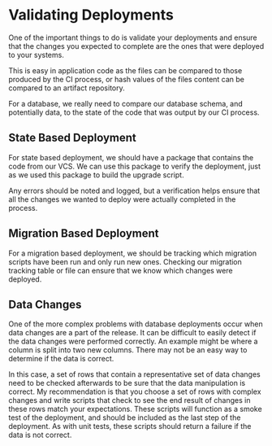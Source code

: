 # Validating Deployments

One of the important things to do is validate your deployments and ensure that the changes you expected to complete are the ones that were deployed to your systems.

This is easy in application code as the files can be compared to those produced by the CI process, or hash values of the files content can be compared to an artifact repository.

For a database, we really need to compare our database schema, and potentially data, to the state of the code that was output by our CI process.

## State Based Deployment
For state based deployment, we should have a package that contains the code from our VCS. We can use this package to verify the deployment, just as we used this package to build the upgrade script.

Any errors should be noted and logged, but a verification helps ensure that all the changes we wanted to deploy were actually completed in the process.

## Migration Based Deployment
For a migration based deployment, we should be tracking which migration scripts have been run and only run new ones. Checking our migration tracking table or file can ensure that we know which changes were deployed.

## Data Changes
One of the more complex problems with database deployments occur when data changes are a part of the release. It can be difficult to easily detect if the data changes were performed correctly. An example might be where a column is split into two new columns. There may not be an easy way to determine if the data is correct.

In this case, a set of rows that contain a representative set of data changes need to be checked afterwards to be sure that the data manipulation is correct. My recommendation is that you choose a set of rows with complex changes and write scripts that check to see the end result of changes in these rows match your expectations. These scripts will function as a smoke test of the deployment, and should be included as the last step of the deployment. As with unit tests, these scripts should return a failure if the data is not correct.
